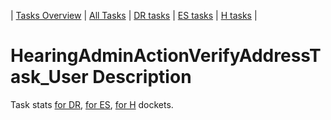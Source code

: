 | [Tasks Overview](../tasks-overview.md) | [All Tasks](../alltasks.md) | [DR tasks](../docket-DR/tasklist.md) | [ES tasks](../docket-ES/tasklist.md) | [H tasks](../docket-H/tasklist.md) |

# HearingAdminActionVerifyAddressTask_User Description

Task stats [for DR](../docket-DR/HearingAdminActionVerifyAddressTask_User.md), [for ES](../docket-ES/HearingAdminActionVerifyAddressTask_User.md), [for H](../docket-H/HearingAdminActionVerifyAddressTask_User.md) dockets.

